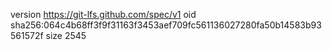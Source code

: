 version https://git-lfs.github.com/spec/v1
oid sha256:064c4b68ff3f9f31163f3453aef709fc561136027280fa50b14583b93561572f
size 2545
